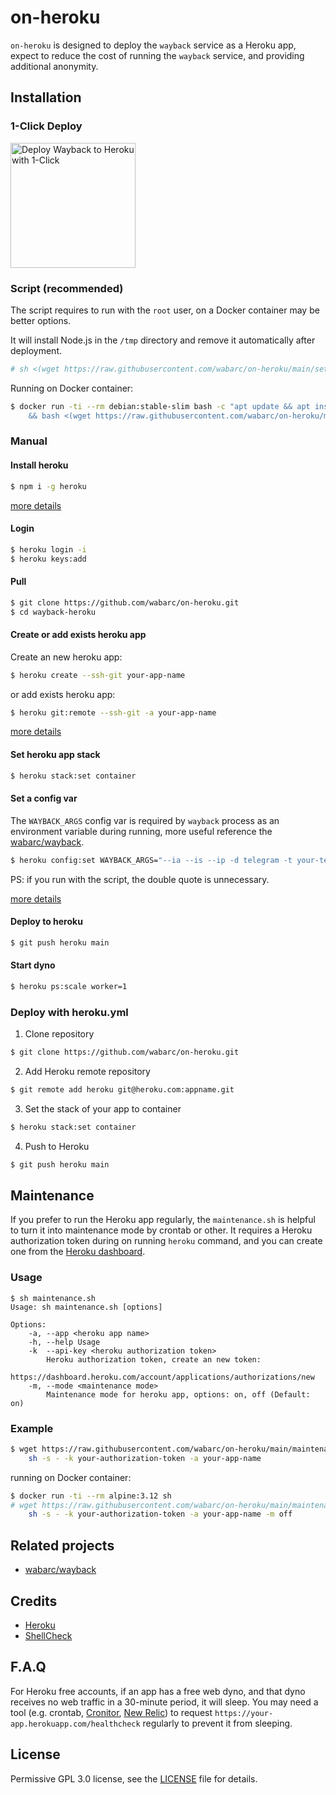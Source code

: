 # on-heroku

`on-heroku` is designed to deploy the `wayback` service as a Heroku app, expect to
reduce the cost of running the `wayback` service, and providing additional anonymity.

## Installation

### 1-Click Deploy
<a href="https://heroku.com/deploy?template=https://github.com/wabarc/on-heroku">
    <img
    src="https://www.herokucdn.com/deploy/button.svg"
    alt="Deploy Wayback to Heroku with 1-Click"
    width="200px"
    />
</a>
<br>

### Script (recommended)

The script requires to run with the `root` user, on a Docker container may be better options.

It will install Node.js in the `/tmp` directory and remove it automatically after deployment.

```bash
# sh <(wget https://raw.githubusercontent.com/wabarc/on-heroku/main/setup -O -)
```

Running on Docker container:

```sh
$ docker run -ti --rm debian:stable-slim bash -c "apt update && apt install -y wget \
    && bash <(wget https://raw.githubusercontent.com/wabarc/on-heroku/main/setup -O -)"
```

### Manual

#### Install heroku

```sh
$ npm i -g heroku
```

[more details](https://devcenter.heroku.com/articles/heroku-cli#download-and-install)

#### Login

```sh
$ heroku login -i
$ heroku keys:add
```

#### Pull

```sh
$ git clone https://github.com/wabarc/on-heroku.git
$ cd wayback-heroku
```

#### Create or add exists heroku app

Create an new heroku app:

```sh
$ heroku create --ssh-git your-app-name
```

or add exists heroku app:

```sh
$ heroku git:remote --ssh-git -a your-app-name
```

[more details](https://devcenter.heroku.com/articles/git#creating-a-heroku-remote)

#### Set heroku app stack

```sh
$ heroku stack:set container
```

#### Set a config var

The `WAYBACK_ARGS` config var is required by `wayback` process as an environment 
variable during running, more useful reference the [wabarc/wayback](https://github.com/wabarc/wayback#usage).

```sh
$ heroku config:set WAYBACK_ARGS="--ia --is --ip -d telegram -t your-telegram-bot-token --debug"
```

PS: if you run with the script, the double quote is unnecessary.

[more details](https://devcenter.heroku.com/articles/config-vars#set-a-config-var)

#### Deploy to heroku

```sh
$ git push heroku main
```

#### Start dyno

```sh
$ heroku ps:scale worker=1
```

### Deploy with heroku.yml

1. Clone repository

```sh
$ git clone https://github.com/wabarc/on-heroku.git
```

2. Add Heroku remote repository

```sh
$ git remote add heroku git@heroku.com:appname.git
```

3. Set the stack of your app to container
```sh
$ heroku stack:set container
```

4. Push to Heroku
```sh
$ git push heroku main
```

## Maintenance

If you prefer to run the Heroku app regularly, the `maintenance.sh` is helpful to turn 
it into maintenance mode by crontab or other. It requires a Heroku authorization token 
during on running `heroku` command, and you can create one from the [Heroku dashboard](https://dashboard.heroku.com/account/applications/authorizations/new).

### Usage

```
$ sh maintenance.sh
Usage: sh maintenance.sh [options]

Options:
    -a, --app <heroku app name>
    -h, --help Usage
    -k  --api-key <heroku authorization token>
        Heroku authorization token, create an new token:
        https://dashboard.heroku.com/account/applications/authorizations/new
    -m, --mode <maintenance mode>
        Maintenance mode for heroku app, options: on, off (Default: on)
```

### Example

```sh
$ wget https://raw.githubusercontent.com/wabarc/on-heroku/main/maintenance.sh -O - | \
    sh -s - -k your-authorization-token -a your-app-name
```

running on Docker container:

```sh
$ docker run -ti --rm alpine:3.12 sh
# wget https://raw.githubusercontent.com/wabarc/on-heroku/main/maintenance.sh -O - | \
    sh -s - -k your-authorization-token -a your-app-name -m off
```

## Related projects

- [wabarc/wayback](https://github.com/wabarc/wayback)

## Credits

- [Heroku](https://heroku.com/)
- [ShellCheck](https://www.shellcheck.net/)

## F.A.Q

For Heroku free accounts, if an app has a free web dyno, and that dyno receives no web traffic 
in a 30-minute period, it will sleep. You may need a tool (e.g. crontab, [Cronitor](https://cronitor.io/), [New Relic](https://newrelic.com/)) 
to request `https://your-app.herokuapp.com/healthcheck` regularly to prevent it from sleeping.

## License

Permissive GPL 3.0 license, see the [LICENSE](https://github.com/wabarc/on-heroku/blob/main/LICENSE) file for details.
